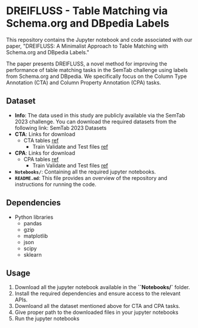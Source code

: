 # DREIFLUSS - Table Matching via Schema.org and DBpedia Labels

This repository contains the Jupyter notebook and code associated with our paper, "DREIFLUSS: A Minimalist Approach to Table Matching with Schema.org and DBpedia Labels."

The paper presents DREIFLUSS, a novel method for improving the performance of table matching tasks in the SemTab challenge using labels from Schema.org and DBpedia. We specifically focus on the Column Type Annotation (CTA) and Column Property Annotation (CPA) tasks.

## **Dataset**

- **Info**: The data used in this study are publicly available via the SemTab 2023 challenge. You can download the required datasets from the following link: SemTab 2023 Datasets 
- **CTA**: Links for download 
    - CTA tables [ref](https://data.dws.informatik.uni-mannheim.de/structureddata/sotab/Round2-SOTAB-CTA-Tables.zip)
        - Train Validate and Test files [ref](https://data.dws.informatik.uni-mannheim.de/structureddata/sotab/Round2-SOTAB-CTA-SCH-Datasets.zip)
- **CPA**: Links for download       
    - CPA tables [ref](https://data.dws.informatik.uni-mannheim.de/structureddata/sotab/Round2-SOTAB-CPA-Tables.zip)
        - Train Validate and Test files [ref](https://data.dws.informatik.uni-mannheim.de/structureddata/sotab/Round2-SOTAB-CPA-SCH-Datasets.zip)
- **`Notebooks/`**: Containing all the required jupyter notebooks.         
- **`README.md`**: This file provides an overview of the repository and instructions for running the code.

## **Dependencies**

- Python libraries
    - pandas
    - gzip
    - matplotlib
    - json
    - scipy
    - sklearn

## **Usage**

1. Download all the jupyter notebook available in the **``Notebooks/`** folder.
2. Install the required dependencies and ensure access to the relevant APIs.
3. Downloand all the dataset mentioned above for CTA and CPA tasks.
4. Give proper path to the downloaded files in your jupyter notebooks
5. Run the jupyter notebooks